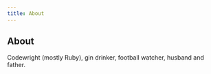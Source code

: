 ```yaml
---
title: About
---
```


## About

Codewright (mostly Ruby), gin drinker, football watcher, husband and father.
